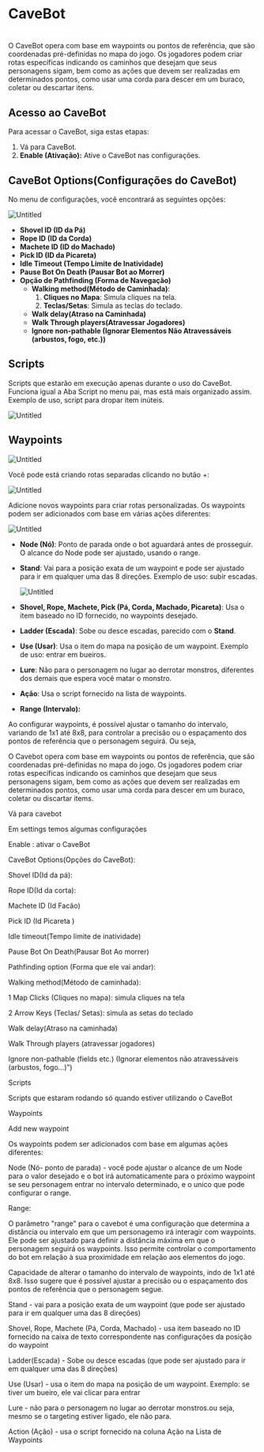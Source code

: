 # CaveBot

# 

O CaveBot opera com base em waypoints ou pontos de referência, que são coordenadas pré-definidas no mapa do jogo. Os jogadores podem criar rotas específicas indicando os caminhos que desejam que seus personagens sigam, bem como as ações que devem ser realizadas em determinados pontos, como usar uma corda para descer em um buraco, coletar ou descartar itens.

## **Acesso ao CaveBot**

Para acessar o CaveBot, siga estas etapas:

1. Vá para CaveBot.
2. **Enable (Ativação):** Ative o CaveBot nas configurações.

## **CaveBot Options(Configurações do CaveBot)**

No menu de configurações, você encontrará as seguintes opções:

![Untitled](CaveBot%209dedb72a057748f5921d8742b67df2d9/Untitled.png)

- **Shovel ID (ID da Pá)**
- **Rope ID (ID da Corda)**
- **Machete ID (ID do Machado)**
- **Pick ID (ID da Picareta)**
- **Idle Timeout (Tempo Limite de Inatividade)**
- **Pause Bot On Death (Pausar Bot ao Morrer)**
- **Opção de Pathfinding (Forma de Navegação)**
    - **Walking method(Método de Caminhada)**:
        1. **Cliques no Mapa**: Simula cliques na tela.
        2. **Teclas/Setas**: Simula as teclas do teclado.
    - **Walk delay(Atraso na Caminhada)**
    - **Walk Through players(Atravessar Jogadores)**
    - **Ignore non-pathable (Ignorar Elementos Não Atravessáveis (arbustos, fogo, etc.))**

## **Scripts**

Scripts que estarão em execução apenas durante o uso do CaveBot. Funciona igual a Aba Script no menu pai, mas está mais organizado assim. Exemplo de uso, script para dropar item inúteis. 

![Untitled](CaveBot%209dedb72a057748f5921d8742b67df2d9/Untitled%201.png)

## **Waypoints**

![Untitled](CaveBot%209dedb72a057748f5921d8742b67df2d9/Untitled%202.png)

Você pode está criando rotas separadas clicando no butão +:

![Untitled](CaveBot%209dedb72a057748f5921d8742b67df2d9/Untitled%203.png)

Adicione novos waypoints para criar rotas personalizadas. Os waypoints podem ser adicionados com base em várias ações diferentes:

![Untitled](CaveBot%209dedb72a057748f5921d8742b67df2d9/Untitled%204.png)

- **Node (Nó)**: Ponto de parada onde o bot aguardará antes de prosseguir. O alcance do Node pode ser ajustado, usando o range.
- **Stand**: Vai para a posição exata de um waypoint e pode ser ajustado para ir em qualquer uma das 8 direções. Exemplo de uso: subir escadas.
    
    ![Untitled](CaveBot%209dedb72a057748f5921d8742b67df2d9/Untitled%205.png)
    
- **Shovel, Rope, Machete, Pick (Pá, Corda, Machado, Picareta)**: Usa o item baseado no ID fornecido, no waypoints desejado.
- **Ladder (Escada)**: Sobe ou desce escadas, parecido com o **Stand**.
- **Use (Usar)**: Usa o item do mapa na posição de um waypoint. Exemplo de uso: entrar em bueiros.
- **Lure**: Não para o personagem no lugar ao derrotar monstros, diferentes dos demais que espera você matar o monstro.
- **Ação**: Usa o script fornecido na lista de waypoints.

- **Range (Intervalo):**

Ao configurar waypoints, é possível ajustar o tamanho do intervalo, variando de 1x1 até 8x8, para controlar a precisão ou o espaçamento dos pontos de referência que o personagem seguirá. Ou seja, 

O Cavebot opera com base em waypoints ou pontos de referência, que são coordenadas pré-definidas no mapa do jogo. Os jogadores podem criar rotas específicas indicando os caminhos que desejam que seus personagens sigam, bem como as ações que devem ser realizadas em determinados pontos, como usar uma corda para descer em um buraco, coletar ou discartar items.

Vá para cavebot

Em settings temos algumas configurações

Enable : ativar o CaveBot

CaveBot Options(Opções do CaveBot):

Shovel ID(Id da pá):

Rope ID(Id da corta):

Machete ID (Id Facão)

Pick ID (Id Picareta )

Idle timeout(Tempo limite de inatividade)

Pause Bot On Death(Pausar Bot Ao morrer)

Pathfinding option (Forma que ele vai andar):

Walking method(Método de caminhada):

1 Map Clicks (Cliques no mapa): simula cliques na tela

2 Arrow Keys (Teclas/ Setas): simula as setas do teclado

Walk delay(Atraso na caminhada)

Walk Through players (atravessar jogadores)

Ignore non-pathable (fields etc.) (Ignorar elementos não atravessáveis (arbustos, fogo...)”)

Scripts

Scripts que estaram rodando só quando estiver utilizando o CaveBot

Waypoints

Add new waypoint

Os waypoints podem ser adicionados com base em algumas  ações diferentes:

Node (Nó-  ponto de parada) - você pode ajustar o alcance de um Node para o valor desejado e o bot irá automaticamente para o próximo waypoint se seu personagem entrar no intervalo determinado, e o unico que pode configurar o range.

Range:

O parâmetro "range" para o cavebot é uma configuração que determina a distância ou intervalo em que um personagemo irá interagir com waypoints. Ele pode ser ajustado para definir a distância máxima em que o personagem seguirá os waypoints. Isso permite controlar o comportamento do bot em relação à sua proximidade em relação aos elementos do jogo.

Capacidade de alterar o tamanho do intervalo de waypoints, indo de 1x1 até 8x8. Isso sugere que é possível ajustar a precisão ou o espaçamento dos pontos de referência que o personagem segue.

Stand - vai para a posição exata de um waypoint (que pode ser ajustado para ir em qualquer uma das 8 direções)

Shovel, Rope, Machete  (Pá, Corda, Machado) - usa item baseado no ID fornecido na caixa de texto correspondente nas configurações da posição do waypoint

Ladder(Escada) - Sobe ou desce escadas  (que pode ser ajustado para ir em qualquer uma das 8 direções)

Use (Usar) - usa o item do mapa na posição de um waypoint. Exemplo: se tiver um bueiro, ele vai clicar para entrar

Lure - não para o personagem no lugar ao derrotar monstros.ou seja, mesmo se o targeting estiver ligado, ele não para.

Action (Ação) - usa o script fornecido na coluna Ação na Lista de Waypoints